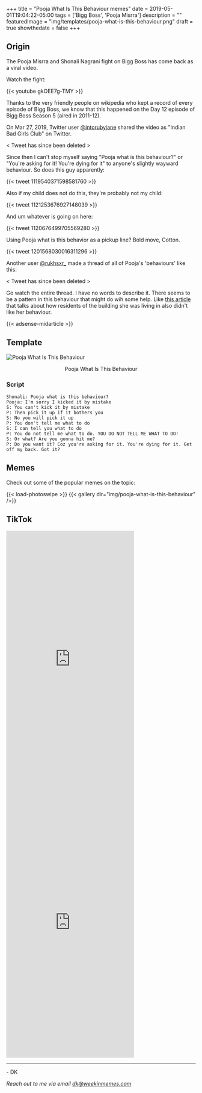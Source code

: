 +++
title = "Pooja What Is This Behaviour memes"
date = 2019-05-01T19:04:22-05:00
tags = ['Bigg Boss', 'Pooja Misrra']
description = ""
featuredImage = "img/templates/pooja-what-is-this-behaviour.png"
draft = true
showthedate = false
+++

## Origin

The Pooja Misrra and Shonali Nagrani fight on Bigg Boss has come back as a viral video.

Watch the fight:

<!--more-->

{{< youtube gkOEE7g-TMY >}}

Thanks to the very friendly people on wikipedia who kept a record of every episode of Bigg Boss, we know that this happened on the Day 12 episode of Bigg Boss Season 5 (aired in 2011-12).

On Mar 27, 2019, Twitter user [@intorubyjane](https://twitter.com/intorubyjane) shared the video as "Indian Bad Girls Club" on Twitter.

< Tweet has since been deleted >

Since then I can't stop myself saying "Pooja what is this behaviour?" or  "You're asking for it! You're dying for it" to anyone's slightly wayward behaviour. So does this guy apparently:

{{< tweet 1119540371598581760 >}}

Also if my child does not do this, they're probably not my child:

{{< tweet 1121253676927148039 >}}

And um whatever is going on here:

{{< tweet 1120676499705569280 >}}


Using Pooja what is this behavior as a pickup line? Bold move, Cotton.

{{< tweet 1201568030016311296 >}}

Another user [@rukhsxr_](https://twitter.com/rukhsxr_) made a thread of all of Pooja's 'behaviours' like this: 

< Tweet has since been deleted >


Go watch the entire thread. I have no words to describe it. There seems to be a pattern in this behaviour that might do wih some help. Like [this article](https://economictimes.indiatimes.com/magazines/panache/banned-from-the-house-because-i-am-single-says-former-bigg-boss-contestant-pooja-misrra/articleshow/50545977.cms) that talks about how residents of the building she was living in also didn't like her behaviour.


{{< adsense-midarticle >}}

## Template

![Pooja What Is This Behaviour](img/templates/pooja-what-is-this-behaviour.png)
<center>Pooja What Is This Behaviour</center>

### Script

```
Shonali: Pooja what is this behaviour?
Pooja: I'm sorry I kicked it by mistake
S: You can't kick it by mistake
P: Then pick it up if it bothers you
S: No you will pick it up
P: You don't tell me what to do
S: I can tell you what to do
P: You do not tell me what to do. YOU DO NOT TELL ME WHAT TO DO!
S: Or what? Are you gonna hit me?
P: Do you want it? Coz you're asking for it. You're dying for it. Get off my back. Got it?
```

## Memes

Check out some of the popular memes on the topic:

{{< load-photoswipe >}}
{{< gallery dir="img/pooja-what-is-this-behaviour" />}}


## TikTok

<iframe width="340" height="700" src="https://www.tiktok.com/embed/6764803000478338309" frameborder="0" allow="accelerometer; autoplay; encrypted-media; gyroscope; picture-in-picture" allowfullscreen></iframe>

<br>
<iframe width="340" height="700" src="https://www.tiktok.com/embed/6701774695156419845" frameborder="0" allow="accelerometer; autoplay; encrypted-media; gyroscope; picture-in-picture" allowfullscreen></iframe>

---
\- DK

*Reach out to me via email dk@weekinmemes.com*
